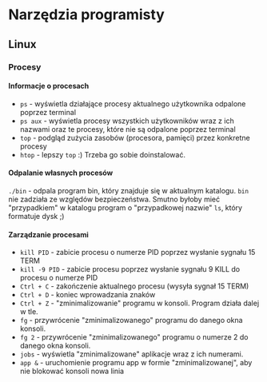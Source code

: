 # Narzędzia programisty

## Linux

### Procesy

#### Informacje o procesach

* `ps` - wyświetla działające procesy aktualnego użytkownika odpalone poprzez terminal
* `ps aux` - wyświetla procesy wszystkich użytkowników wraz z ich nazwami oraz te procesy, które nie są odpalone poprzez terminal
* `top` - podgląd zużycia zasobów (procesora, pamięci) przez konkretne procesy
* `htop` - lepszy `top` :) Trzeba go sobie doinstalować.

#### Odpalanie własnych procesów

`./bin` - odpala program bin, który znajduje się w aktualnym katalogu. `bin` nie zadziała ze względów bezpieczeństwa. Smutno byłoby mieć "przypadkiem" w katalogu program o "przypadkowej nazwie" `ls`, który formatuje dysk ;) 

#### Zarządzanie procesami

* `kill PID` - zabicie procesu o numerze PID poprzez wysłanie sygnału 15 TERM
* `kill -9 PID` - zabicie procesu poprzez wysłanie sygnału 9 KILL do procesu o numerze PID
* `Ctrl + C` - zakończenie aktualnego procesu (wysyła sygnał 15 TERM)
* `Ctrl + D` - koniec wprowadzania znaków
* `Ctrl + Z` - "zminimalizowanie" programu w konsoli. Program działa dalej w tle.
* `fg` - przywrócenie "zminimalizowanego" programu do danego okna konsoli.
* `fg 2` - przywrócenie "zminimalizowanego" programu o numerze 2 do danego okna konsoli.
* `jobs` - wyświetla "zminimalizowane" aplikacje wraz z ich numerami.
* `app &` - uruchomienie programu app w formie "zminimalizowanej", aby nie blokować konsoli
nowa linia
